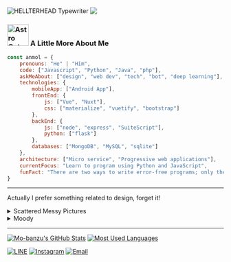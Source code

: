 <img align="center" src="https://github.com/hellterhead/hellterhead/blob/main/assets/typewriter.gif" alt="HELLTERHEAD Typewriter">
<img align="center" src="https://github.com/hellterhead/hellterhead/blob/main/assets/activity.gif" atl="Mo-banzu Activity">

### <img src="https://github.com/hellterhead/hellterhead/blob/main/assets/astrocat.gif" width="50" alt="Astro Cat"> A Little More About Me
```javascript
const anmol = {
    pronouns: "He" | "Him",
    code: ["Javascript", "Python", "Java", "php"],
    askMeAbout: ["design", "web dev", "tech", "bot", "deep learning"],
    technologies: {
        mobileApp: ["Android App"],
        frontEnd: {
            js: ["Vue", "Nuxt"],
            css: ["materialize", "vuetify", "bootstrap"]
        },
        backEnd: {
            js: ["node", "express", "SuiteScript"],
            python: ["flask"]
        },
        databases: ["MongoDB", "MySQL", "sqlite"]
    },
    architecture: ["Micro service", "Progressive web applications"],
    currentFocus: "Learn to program using Python and JavaScript",
    funFact: "There are two ways to write error-free programs; only the third one works"
}
```
____
Actually I prefer something related to design, forget it!

<details>
<summary>Scattered Messy Pictures</summary><br>
  
<!-- mbnd_art starts -->
* [Take a look](https://www.instagram.com/p/BuFV-eBgg91/?utm_source=ig_web_copy_link) my boring activity
* I like [cats](https://www.instagram.com/p/B1dz-5rBwT0/?utm_source=ig_web_copy_link) and game consoles
* I believe that [aliens](https://www.instagram.com/p/BwiX5bml51Q/?utm_source=ig_web_copy_link) are hiding watching us
* And this is [something](https://www.instagram.com/p/Bs7thCVFt_W/?utm_source=ig_web_copy_link) that doesn't matter
<!-- mbnd_art ends -->

</details>

<details>
<summary>Moody</summary>
  
<!-- file_music starts -->
<br>[<img src="https://img.shields.io/badge/YOASOBI%20--%20%E5%A4%9C%E3%81%AB%E9%A7%86%E3%81%91%E3%82%8B-000000.svg?logo=apple-music">](https://od.lk/s/OThfMjYyNTMyMjdf/YOASOBI%20-%20%E5%A4%9C%E3%81%AB%E9%A7%86%E3%81%91%E3%82%8B)
<br>[<img src="https://img.shields.io/badge/TK%20--%20unravel-000000.svg?logo=apple-music">](https://od.lk/s/OThfMjYyNTMyMzhf/TK%20-%20unravel)
<br>[<img src="https://img.shields.io/badge/DAOKOx%E7%B1%B3%E6%B4%A5%E7%8E%84%E5%B8%AB%20--%20%E6%89%93%E4%B8%8A%E8%8A%B1%E7%81%AB-000000.svg?logo=apple-music">](https://od.lk/s/OThfMjYyNTMyNDJf/DAOKOx%E7%B1%B3%E6%B4%A5%E7%8E%84%E5%B8%AB%20-%20%E6%89%93%E4%B8%8A%E8%8A%B1%E7%81%AB)
<br>[<img src="https://img.shields.io/badge/RADWIMPS%20feat.%E4%B8%89%E6%B5%A6%E9%80%8F%E5%AD%90%20--%20%E3%82%B0%E3%83%A9%E3%83%B3%E3%83%89%E3%82%A8%E3%82%B9%E3%82%B1%E3%83%BC%E3%83%97-000000.svg?logo=apple-music">](https://od.lk/s/OThfMjYyNTMyNDNf/RADWIMPS%20feat.%E4%B8%89%E6%B5%A6%E9%80%8F%E5%AD%90%20-%20%E3%82%B0%E3%83%A9%E3%83%B3%E3%83%89%E3%82%A8%E3%82%B9%E3%82%B1%E3%83%BC%E3%83%97)
<!-- file_music ends -->

</details>

____
[![Mo-banzu's GitHub Stats](https://github-readme-stats.vercel.app/api?username=hellterhead&show_icons=true&theme=graywhite)](https://github.com/hellterhead)
[![Most Used Languages](https://github-readme-stats.vercel.app/api/top-langs/?username=hellterhead&layout=compact&theme=graywhite)](https://github.com/hellterhead)

[![LINE](https://img.shields.io/badge/LINE-00ff44.svg)](https://line.me/ti/p/~luscious.net)
[![Instagram](https://img.shields.io/badge/Instagram-d66bff.svg)](https://instagram.com/mo.banzu)
[![Email](https://img.shields.io/badge/Email-ff0660.svg)](mailto:mbandu.ilik@gmail.com)
